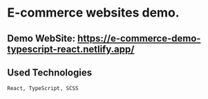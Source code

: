 # E-commerce websites demo.

## Demo WebSite: https://e-commerce-demo-typescript-react.netlify.app/
## Used Technologies
``` React, TypeScript, SCSS ```
